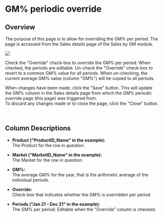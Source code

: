 # GM% periodic override
## Overview
The purpose of this page is to allow for overriding the GM% per period. The page is accessed from the Sales details page of the Sales by GM module.
<br/>

![](https://profitbasedocs.blob.core.windows.net/plannerimages/gmovr.JPG)

Check the "Override" check-box to override the GM% per period. When checked, the periods are editable.
Un-check the "Override" check-box to revert to a common GM% value for all periods. When un-checking, the current average GM% value (column "GM%") will be copied to all periods.

When changes have been made, click the "Save" button. This will update the GM% column in the Sales details page from which the GM% periodic override page (this page) was triggered from.<br/>
To discard any changes made or to close the page, click the "Close" button.

<br/>

## Column Descriptions

- **Product ("ProductID_Name" in the example):**<br/>
The Product for the row in question.

- **Market ("MarketID_Name" in the example):**<br/>
The Market for the row in question.

- **GM%:**<br/>
The average GM% for the year, that is the arithmetic average of the individual periods.

- **Override:**<br/>
Check-box that indicates whether the GM% is overridden per period

- **Periods ("Jan 21 - Dec 21" in the example):**<br/>
The GM% per period. Editable when the "Override" column is checked.

<br/>
